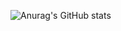 ![Anurag's GitHub stats](https://github-readme-stats.vercel.app/api?username=anuraghazra&hide=contribs,prs&theme=material-palenight)

